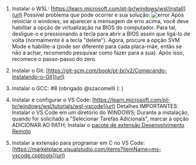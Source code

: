 1. Instalar o WSL: [https://learn.microsoft.com/pt-br/windows/wsl/install](url)
Possível problema que pode ocorrer e sua solução:
![error](https://github.com/emap-ic-20241/syllabus/assets/99206764/5756e096-ff9c-4302-9a97-c6dc3f159123)
Após reiniciar o windows, se aparecer a mensagem de erro acima, você deve habilitar a opção de virtualização na BIOS do computador. Para tal, desligue-o e pressionando a tecla para abrir a BIOS assim que ligá-lo de volta (normalmente é a tecla "delete"). Agora, procure a opção SVM Mode e habilite-a (pode ser diferente para cada placa-mãe, então se não a achar, recomendo pesquisar como fazer para a sua).
Após isso, recomece o passo-passo do zero.

2. Instalar o Git: [https://git-scm.com/book/pt-br/v2/Começando-Instalando-o-Git](url)
3. Instalar o GCC: #8 (obrigado @szacomelli (: )
4. Instalar e configurar o VS Code: [https://learn.microsoft.com/pt-br/windows/wsl/tutorials/wsl-vscode](url)
Detalhes IMPORTANTES: 
Instalar o VS Code em um diretório do WINDOWS;
Durante a instalação, quando for solicitado a "Selecionar Tarefas Adicionais", marcar a opção ADICIONAR AO PATH;
Instalar o [pacote de extensão Desenvolvimento Remoto](https://marketplace.visualstudio.com/items?itemName=ms-vscode-remote.vscode-remote-extensionpack)


6. Instalar a extensão para programar em C no VS Code: [https://marketplace.visualstudio.com/items?itemName=ms-vscode.cpptools](url) 
